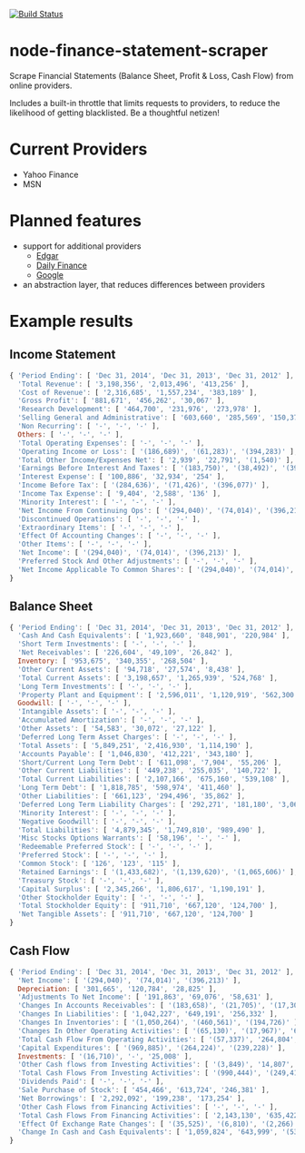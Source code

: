 [![Build Status](https://travis-ci.org/msimerson/node-finance-statement-scraper.svg?branch=master)](https://travis-ci.org/msimerson/node-finance-statement-scraper)


# node-finance-statement-scraper

Scrape Financial Statements (Balance Sheet, Profit & Loss, Cash Flow) from online providers.

Includes a built-in throttle that limits requests to providers, to reduce the likelihood of getting blacklisted. Be a thoughtful netizen!

# Current Providers

* Yahoo Finance
* MSN

# Planned features

* support for additional providers
    * [Edgar](https://www.sec.gov/edgar/searchedgar/webusers.htm)
    * [Daily Finance](http://www.dailyfinance.com)
    * [Google](https://www.google.com/finance)
* an abstraction layer, that reduces differences between providers

# Example results

## Income Statement

```js
{ 'Period Ending': [ 'Dec 31, 2014', 'Dec 31, 2013', 'Dec 31, 2012' ],
  'Total Revenue': [ '3,198,356', '2,013,496', '413,256' ],
  'Cost of Revenue': [ '2,316,685', '1,557,234', '383,189' ],
  'Gross Profit': [ '881,671', '456,262', '30,067' ],
  'Research Development': [ '464,700', '231,976', '273,978' ],
  'Selling General and Administrative': [ '603,660', '285,569', '150,372' ],
  'Non Recurring': [ '-', '-', '-' ],
  Others: [ '-', '-', '-' ],
  'Total Operating Expenses': [ '-', '-', '-' ],
  'Operating Income or Loss': [ '(186,689)', '(61,283)', '(394,283)' ],
  'Total Other Income/Expenses Net': [ '2,939', '22,791', '(1,540)' ],
  'Earnings Before Interest And Taxes': [ '(183,750)', '(38,492)', '(395,823)' ],
  'Interest Expense': [ '100,886', '32,934', '254' ],
  'Income Before Tax': [ '(284,636)', '(71,426)', '(396,077)' ],
  'Income Tax Expense': [ '9,404', '2,588', '136' ],
  'Minority Interest': [ '-', '-', '-' ],
  'Net Income From Continuing Ops': [ '(294,040)', '(74,014)', '(396,213)' ],
  'Discontinued Operations': [ '-', '-', '-' ],
  'Extraordinary Items': [ '-', '-', '-' ],
  'Effect Of Accounting Changes': [ '-', '-', '-' ],
  'Other Items': [ '-', '-', '-' ],
  'Net Income': [ '(294,040)', '(74,014)', '(396,213)' ],
  'Preferred Stock And Other Adjustments': [ '-', '-', '-' ],
  'Net Income Applicable To Common Shares': [ '(294,040)', '(74,014)', '(396,213)' ]
}
```

## Balance Sheet

```js
{ 'Period Ending': [ 'Dec 31, 2014', 'Dec 31, 2013', 'Dec 31, 2012' ],
  'Cash And Cash Equivalents': [ '1,923,660', '848,901', '220,984' ],
  'Short Term Investments': [ '-', '-', '-' ],
  'Net Receivables': [ '226,604', '49,109', '26,842' ],
  Inventory: [ '953,675', '340,355', '268,504' ],
  'Other Current Assets': [ '94,718', '27,574', '8,438' ],
  'Total Current Assets': [ '3,198,657', '1,265,939', '524,768' ],
  'Long Term Investments': [ '-', '-', '-' ],
  'Property Plant and Equipment': [ '2,596,011', '1,120,919', '562,300' ],
  Goodwill: [ '-', '-', '-' ],
  'Intangible Assets': [ '-', '-', '-' ],
  'Accumulated Amortization': [ '-', '-', '-' ],
  'Other Assets': [ '54,583', '30,072', '27,122' ],
  'Deferred Long Term Asset Charges': [ '-', '-', '-' ],
  'Total Assets': [ '5,849,251', '2,416,930', '1,114,190' ],
  'Accounts Payable': [ '1,046,830', '412,221', '343,180' ],
  'Short/Current Long Term Debt': [ '611,098', '7,904', '55,206' ],
  'Other Current Liabilities': [ '449,238', '255,035', '140,722' ],
  'Total Current Liabilities': [ '2,107,166', '675,160', '539,108' ],
  'Long Term Debt': [ '1,818,785', '598,974', '411,460' ],
  'Other Liabilities': [ '661,123', '294,496', '35,862' ],
  'Deferred Long Term Liability Charges': [ '292,271', '181,180', '3,060' ],
  'Minority Interest': [ '-', '-', '-' ],
  'Negative Goodwill': [ '-', '-', '-' ],
  'Total Liabilities': [ '4,879,345', '1,749,810', '989,490' ],
  'Misc Stocks Options Warrants': [ '58,196', '-', '-' ],
  'Redeemable Preferred Stock': [ '-', '-', '-' ],
  'Preferred Stock': [ '-', '-', '-' ],
  'Common Stock': [ '126', '123', '115' ],
  'Retained Earnings': [ '(1,433,682)', '(1,139,620)', '(1,065,606)' ],
  'Treasury Stock': [ '-', '-', '-' ],
  'Capital Surplus': [ '2,345,266', '1,806,617', '1,190,191' ],
  'Other Stockholder Equity': [ '-', '-', '-' ],
  'Total Stockholder Equity': [ '911,710', '667,120', '124,700' ],
  'Net Tangible Assets': [ '911,710', '667,120', '124,700' ]
}
```

## Cash Flow

```js
{ 'Period Ending': [ 'Dec 31, 2014', 'Dec 31, 2013', 'Dec 31, 2012' ],
  'Net Income': [ '(294,040)', '(74,014)', '(396,213)' ],
  Depreciation: [ '301,665', '120,784', '28,825' ],
  'Adjustments To Net Income': [ '191,863', '69,076', '58,631' ],
  'Changes In Accounts Receivables': [ '(183,658)', '(21,705)', '(17,303)' ],
  'Changes In Liabilities': [ '1,042,227', '649,191', '256,332' ],
  'Changes In Inventories': [ '(1,050,264)', '(460,561)', '(194,726)' ],
  'Changes In Other Operating Activities': [ '(65,130)', '(17,967)', '639' ],
  'Total Cash Flow From Operating Activities': [ '(57,337)', '264,804', '(263,815)' ],
  'Capital Expenditures': [ '(969,885)', '(264,224)', '(239,228)' ],
  Investments: [ '(16,710)', '-', '25,008' ],
  'Other Cash flows from Investing Activities': [ '(3,849)', '14,807', '7,290' ],
  'Total Cash Flows From Investing Activities': [ '(990,444)', '(249,417)', '(206,930)' ],
  'Dividends Paid': [ '-', '-', '-' ],
  'Sale Purchase of Stock': [ '454,466', '613,724', '246,381' ],
  'Net Borrowings': [ '2,292,092', '199,238', '173,254' ],
  'Other Cash Flows from Financing Activities': [ '-', '-', '-' ],
  'Total Cash Flows From Financing Activities': [ '2,143,130', '635,422', '419,635' ],
  'Effect Of Exchange Rate Changes': [ '(35,525)', '(6,810)', '(2,266)' ],
  'Change In Cash and Cash Equivalents': [ '1,059,824', '643,999', '(53,376)' ]
}
```
